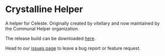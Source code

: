 # Crystalline Helper

A helper for Celeste. Originally created by vitellary and now maintained by the Communal Helper organization. 

The release build can be downloaded [here](https://gamebanana.com/mods/53760).

Head to our [issues page](https://github.com/CommunalHelper/CrystallineHelper/issues) to leave a bug report or feature request.